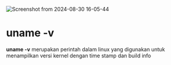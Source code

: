 ![Screenshot from 2024-08-30 16-05-44](https://github.com/user-attachments/assets/3e87ffbc-7c3c-40b5-b856-1baf2c5991f2)
<p></p>
<H1>uname -v</H1>
<b>uname -v</b> merupakan perintah dalam linux yang digunakan untuk menampilkan versi kernel dengan time stamp dan build info
